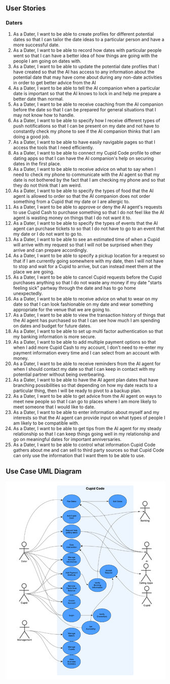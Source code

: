 ## User Stories
### Daters
1. As a Dater, I want to be able to create profiles for different potential dates so that I can tailor the date ideas to a particular person and have a more successful date.
1. As a Dater, I want to be able to record how dates with particular people went so that I can have a better idea of how things are going with the people I am going on dates with.
1. As a Dater, I want to be able to update the potential date profiles that I have created so that the AI has access to any information about the potential date that may have come about during any non-date activities in order to get better advice from the AI
1. As a Dater, I want to be able to tell the AI companion when a particular date is important so that the AI knows to lock in and help me prepare a better date than normal.
1. As a Dater, I want to be able to receive coaching from the AI companion before the date so that I can be prepared for general situations that I may not know how to handle.
1. As a Dater, I want to be able to specify how I receive different types of push notifications so that I can be present on my date and not have to constantly check my phone to see if the AI companion thinks that I am doing a good job.
1. As a Dater, I want to be able to have easily navigable pages so that I access the tools that I need efficiently.
1. As a Dater, I want to be able to connect my Cupid Code profile to other dating apps so that I can have the AI companion's help on securing dates in the first place.
1. As a Dater, I want to be able to receive advice on what to say when I need to check my phone to communicate with the AI agent so that my date is not bothered by the fact that I am checking my phone and so that they do not think that I am weird.
1. As a Dater, I want to be able to specify the types of food that the AI agent is allowed to order so that the AI companion does not order something from a Cupid that my date or I are allergic to.
1. As a Dater, I want to be able to approve or deny the AI agent's requests to use Cupid Cash to purchase something so that I do not feel like the AI agent is wasting money on things that I do not want it to.
1. As a Dater, I want to be able to specify the types of events that the AI agent can purchase tickets to so that I do not have to go to an event that my date or I do not want to go to.
1. As a Dater, I want to be able to see an estimated time of when a Cupid will arrive with my request so that I will not be surprised when they arrive and can prepare accordingly.
1. As a Dater, I want to be able to specify a pickup location for a request so that if I am currently going somewhere with my date, then I will not have to stop and wait for a Cupid to arrive, but can instead meet them at the place we are going.
1. As a Dater, I want to be able to cancel Cupid requests before the Cupid purchases anything so that I do not waste any money if my date "starts feeling sick" partway through the date and has to go home unexpectedly.
1. As a Dater, I want to be able to receive advice on what to wear on my date so that I can look fashionable on my date and wear something appropriate for the venue that we are going to.
1. As a Dater, I want to be able to view the transaction history of things that the AI agent has purchased so that I can see how much I am spending on dates and budget for future dates.
1. As a Dater, I want to be able to set up multi factor authentication so that my banking information is more secure.
1. As a Dater, I want to be able to add multiple payment options so that when I add more Cupid Cash to my account, I don't need to re-enter my payment information every time and I can select from an account with money.
1. As a Dater, I want to be able to receive reminders from the AI agent for when I should contact my date so that I can keep in contact with my potential partner without being overbearing.
1. As a Dater, I want to be able to have the AI agent plan dates that have branching possibilities so that depending on how my date reacts to a particular thing, then I will be ready to pivot to a backup plan.
1. As a Dater, I want to be able to get advice from the AI agent on ways to meet new people so that I can go to places where I am more likely to meet someone that I would like to date.
1. As a Dater, I want to be able to enter information about myself and my interests so that the AI agent can provide input on what types of people I am likely to be compatible with.
1. As a Dater, I want to be able to get tips from the AI agent for my steady relationship so that I can keep things going well in my relationship and go on meaningful dates for important anniversaries.
1. As a Dater, I want to be able to control what information Cupid Code gathers about me and can sell to third party sources so that Cupid Code can only use the information that I want them to be able to use.

## Use Case UML Diagram
![UML diagram](images/new_UML_diagram.png "image_tooltip")